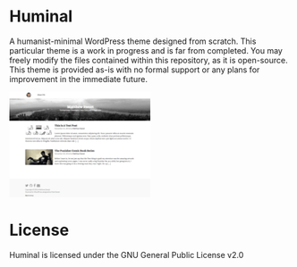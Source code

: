 # Huminal
A humanist-minimal WordPress theme designed from scratch. This particular theme is a work in progress and is far from completed. You may freely modify the files contained within this repository, as it is open-source. This theme is provided as-is with no formal support or any plans for improvement in the immediate future.

<img src="https://raw.githubusercontent.com/themattbook/huminal/master/src/screenshot.png" width="50%" height="auto">

# License
Huminal is licensed under the GNU General Public License v2.0
